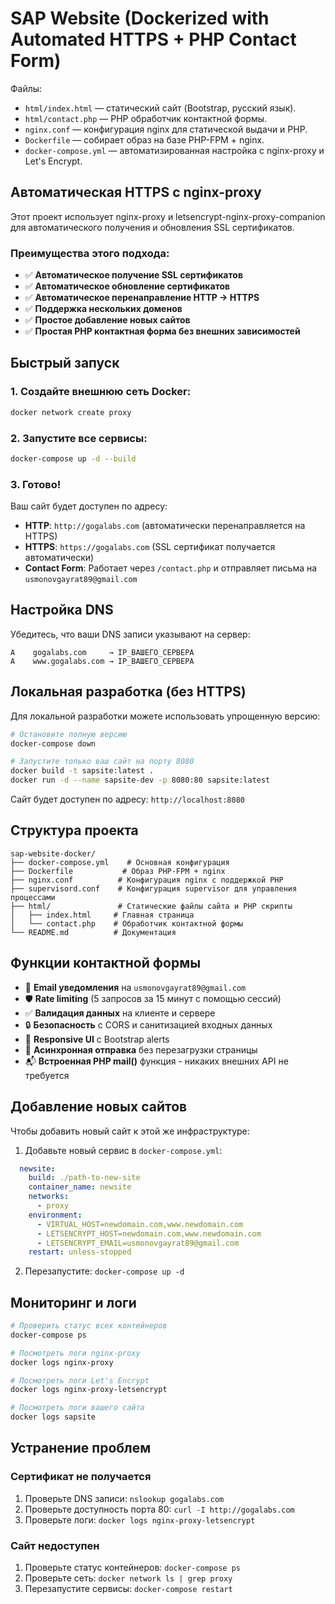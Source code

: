 # SAP Website (Dockerized with Automated HTTPS + PHP Contact Form)

Файлы:
- `html/index.html` — статический сайт (Bootstrap, русский язык).
- `html/contact.php` — PHP обработчик контактной формы.
- `nginx.conf` — конфигурация nginx для статической выдачи и PHP.
- `Dockerfile` — собирает образ на базе PHP-FPM + nginx.
- `docker-compose.yml` — автоматизированная настройка с nginx-proxy и Let's Encrypt.

## Автоматическая HTTPS с nginx-proxy

Этот проект использует nginx-proxy и letsencrypt-nginx-proxy-companion для автоматического получения и обновления SSL сертификатов.

### Преимущества этого подхода:
- ✅ **Автоматическое получение SSL сертификатов**
- ✅ **Автоматическое обновление сертификатов**
- ✅ **Автоматическое перенаправление HTTP → HTTPS**
- ✅ **Поддержка нескольких доменов**
- ✅ **Простое добавление новых сайтов**
- ✅ **Простая PHP контактная форма без внешних зависимостей**

## Быстрый запуск

### 1. Создайте внешнюю сеть Docker:
```bash
docker network create proxy
```

### 2. Запустите все сервисы:
```bash
docker-compose up -d --build
```

### 3. Готово! 
Ваш сайт будет доступен по адресу:
- **HTTP**: `http://gogalabs.com` (автоматически перенаправляется на HTTPS)
- **HTTPS**: `https://gogalabs.com` (SSL сертификат получается автоматически)
- **Contact Form**: Работает через `/contact.php` и отправляет письма на `usmonovgayrat89@gmail.com`

## Настройка DNS

Убедитесь, что ваши DNS записи указывают на сервер:
```
A    gogalabs.com     → IP_ВАШЕГО_СЕРВЕРА
A    www.gogalabs.com → IP_ВАШЕГО_СЕРВЕРА
```

## Локальная разработка (без HTTPS)

Для локальной разработки можете использовать упрощенную версию:

```bash
# Остановите полную версию
docker-compose down

# Запустите только ваш сайт на порту 8080
docker build -t sapsite:latest .
docker run -d --name sapsite-dev -p 8080:80 sapsite:latest
```

Сайт будет доступен по адресу: `http://localhost:8080`

## Структура проекта

```
sap-website-docker/
├── docker-compose.yml    # Основная конфигурация
├── Dockerfile           # Образ PHP-FPM + nginx
├── nginx.conf          # Конфигурация nginx с поддержкой PHP
├── supervisord.conf    # Конфигурация supervisor для управления процессами
├── html/               # Статические файлы сайта и PHP скрипты
│   ├── index.html     # Главная страница
│   └── contact.php    # Обработчик контактной формы
└── README.md          # Документация
```

## Функции контактной формы

- 📧 **Email уведомления** на `usmonovgayrat89@gmail.com`
- 🛡️ **Rate limiting** (5 запросов за 15 минут с помощью сессий)
- ✅ **Валидация данных** на клиенте и сервере
- 🔒 **Безопасность** с CORS и санитизацией входных данных
- 📱 **Responsive UI** с Bootstrap alerts
- 🚀 **Асинхронная отправка** без перезагрузки страницы
- 📬 **Встроенная PHP mail()** функция - никаких внешних API не требуется

## Добавление новых сайтов

Чтобы добавить новый сайт к этой же инфраструктуре:

1. Добавьте новый сервис в `docker-compose.yml`:
```yaml
  newsite:
    build: ./path-to-new-site
    container_name: newsite
    networks:
      - proxy
    environment:
      - VIRTUAL_HOST=newdomain.com,www.newdomain.com
      - LETSENCRYPT_HOST=newdomain.com,www.newdomain.com
      - LETSENCRYPT_EMAIL=usmonovgayrat89@gmail.com
    restart: unless-stopped
```

2. Перезапустите: `docker-compose up -d`

## Мониторинг и логи

```bash
# Проверить статус всех контейнеров
docker-compose ps

# Посмотреть логи nginx-proxy
docker logs nginx-proxy

# Посмотреть логи Let's Encrypt
docker logs nginx-proxy-letsencrypt

# Посмотреть логи вашего сайта
docker logs sapsite
```

## Устранение проблем

### Сертификат не получается
1. Проверьте DNS записи: `nslookup gogalabs.com`
2. Проверьте доступность порта 80: `curl -I http://gogalabs.com`
3. Проверьте логи: `docker logs nginx-proxy-letsencrypt`

### Сайт недоступен
1. Проверьте статус контейнеров: `docker-compose ps`
2. Проверьте сеть: `docker network ls | grep proxy`
3. Перезапустите сервисы: `docker-compose restart`